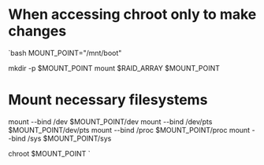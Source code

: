 # When accessing chroot only to make changes

`bash
MOUNT_POINT="/mnt/boot"

mkdir -p $MOUNT_POINT
mount $RAID_ARRAY $MOUNT_POINT

# Mount necessary filesystems
mount --bind /dev $MOUNT_POINT/dev
mount --bind /dev/pts $MOUNT_POINT/dev/pts
mount --bind /proc $MOUNT_POINT/proc
mount --bind /sys $MOUNT_POINT/sys

chroot $MOUNT_POINT
`